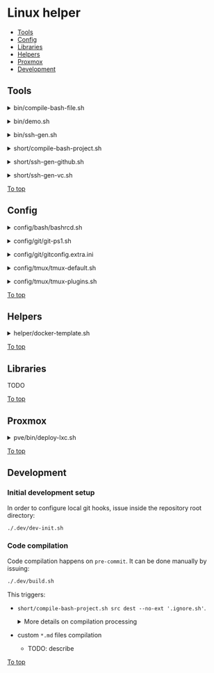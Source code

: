 <a id="top"></a>

# Linux helper

* [Tools](#tools)
* [Config](#config)
* [Libraries](#libraries)
* [Helpers](#helpers)
* [Proxmox](#proxmox)
* [Development](#development)

## Tools

<a id="bin/compile-bash-file.sh"></a>
<details><summary>bin/compile-bash-file.sh</summary>

  [Link to the section](#bin/compile-bash-file.sh)
  
  **AD HOC:**
  ~~~sh
  # Review and change input params (after "bash -s --")
  # LH_VERSION can be changed to any treeish
  bash -- <(
    LH_VERSION='master'
    curl -V &>/dev/null && dl_tool=(curl -fsSL) || dl_tool=(wget -qO-)
    set -x; "${dl_tool[@]}" "https://github.com/spaghetti-coder/linux-helper/raw/${LH_VERSION:-master}/dist/bin/compile-bash-file.sh" \
    || "${dl_tool[@]}" "https://bitbucket.org/kvedenskii/linux-scripts/raw/${LH_VERSION:-master}/dist/bin/compile-bash-file.sh"
  ) [--] SRC_FILE DEST_FILE LIBS_PATH
  ~~~
  
  
  **MAN:**
  ~~~
  Compile bash script. Processing:
  * Replace '# .LH_SOURCE:path/to/lib.sh' comment lines with content of the
    pointed libs, while path to the lib is relative to LIBS_PATH directory
  * Everything after '# .LH_NOSOURCE' comment in the sourced files is ignored
    for sourcing
  * Sourced code is wrapped with comment. To avoid wrapping use
    '# .LH_SOURCE_NW:path/to/lib.sh' comment
  * Shebang from the sourced files are removed in the resulting file
  
  USAGE:
  =====
  compile-bash-file.sh [--] SRC_FILE DEST_FILE LIBS_PATH
  
  PARAMS:
  ======
  SRC_FILE    Source file
  DEST_FILE   Compilation destination file
  LIBS_PATH   Directory with libraries
  --          End of options
  
  DEMO:
  ====
  # Review the demo project
  cat ./src/lib/world.sh; echo '+++++'; \
  cat ./src/lib/hello.sh; echo '+++++'; \
  cat ./src/bin/script.sh
  ```OUTPUT:
  #!/usr/bin/env bash
  print_world() { echo "world"; }
  # .LH_NOSOURCE
  print_world
  +++++
  #!/usr/bin/env bash
  # .LH_SOURCE:lib/world.sh
  print_hello_world() { echo "Hello $(print_world)"; }
  +++++
  #!/usr/bin/env bash
  # .LH_SOURCE:lib/hello.sh
  print_hello_world
  ```
  
  # Compile to stdout
  compile-bash-file.sh ./src/bin/script.sh /dev/stdout ./src
  ```OUTPUT (stderr ignored):
  #!/usr/bin/env bash
  # .LH_SOURCED: {{ lib/hello.sh }}
  # .LH_SOURCED: {{ lib/world.sh }}
  print_world() { echo "world"; }
  # .LH_SOURCED: {{/ lib/world.sh }}
  print_hello_world() { echo "Hello $(print_world)"; }
  # .LH_SOURCED: {{/ lib/hello.sh }}
  print_hello_world
  ```
  ~~~
  
</details>

<a id="bin/demo.sh"></a>
<details><summary>bin/demo.sh</summary>

  [Link to the section](#bin/demo.sh)
  
  **AD HOC:**
  ~~~sh
  # Review and change input params (after "bash -s --")
  # LH_VERSION can be changed to any treeish
  bash -- <(
    LH_VERSION='master'
    curl -V &>/dev/null && dl_tool=(curl -fsSL) || dl_tool=(wget -qO-)
    set -x; "${dl_tool[@]}" "https://github.com/spaghetti-coder/linux-helper/raw/${LH_VERSION:-master}/dist/bin/demo.sh" \
    || "${dl_tool[@]}" "https://bitbucket.org/kvedenskii/linux-scripts/raw/${LH_VERSION:-master}/dist/bin/demo.sh"
  ) [--ask] [--age AGE='0'] [--domain DOMAIN="$(hostname -f)"] [--] NAME
  ~~~
  
  
  **MAN:**
  ~~~
  Just a demo boilerplate project to get user info.
  
  USAGE:
  =====
  demo.sh [--ask] [--age AGE='0'] [--domain DOMAIN="$(hostname -f)"] [--] NAME
  
  PARAMS:
  ======
  NAME    Person's name
  --      End of options
  --ask     Provoke a prompt for all params
  --age     Person's age
  --domain  Person's domain
  
  DEMO:
  ====
  # With all defaults
  demo.sh Spaghetti
  
  # Provie info interactively
  demo.sh --ask
  ~~~
  
</details>

<a id="bin/ssh-gen.sh"></a>
<details><summary>bin/ssh-gen.sh</summary>

  [Link to the section](#bin/ssh-gen.sh)
  
  **AD HOC:**
  ~~~sh
  # Review and change input params (after "bash -s --")
  # LH_VERSION can be changed to any treeish
  bash -- <(
    LH_VERSION='master'
    curl -V &>/dev/null && dl_tool=(curl -fsSL) || dl_tool=(wget -qO-)
    set -x; "${dl_tool[@]}" "https://github.com/spaghetti-coder/linux-helper/raw/${LH_VERSION:-master}/dist/bin/ssh-gen.sh" \
    || "${dl_tool[@]}" "https://bitbucket.org/kvedenskii/linux-scripts/raw/${LH_VERSION:-master}/dist/bin/ssh-gen.sh"
  ) [--ask] [--host HOST=HOSTNAME] [--port PORT='22'] \
    [--comment COMMENT="$(id -un)@$(hostname -f)"] [--dirname DIRNAME=HOSTNAME] \
    [--filename FILENAME=USER] [--dest-dir DEST_DIR] [--] HOSTNAME USER
  ~~~
  
  
  **MAN:**
  ~~~
  Generate private and public key pair and manage Include entry in ~/.ssh/config.
  
  USAGE:
  =====
  ssh-gen.sh [--ask] [--host HOST=HOSTNAME] [--port PORT='22'] \
    [--comment COMMENT="$(id -un)@$(hostname -f)"] [--dirname DIRNAME=HOSTNAME] \
    [--filename FILENAME=USER] [--dest-dir DEST_DIR] [--] HOSTNAME USER
  
  PARAMS:
  ======
  HOSTNAME  The actual SSH host. With values like '%h' (the target hostname)
            must provide --host and most likely --dirname
  USER      SSH user
  --        End of options
  --ask     Provoke a prompt for all params
  --host    SSH host match pattern
  --port    SSH port
  --comment   Certificate comment
  --dirname   Destination directory name
  --filename  SSH identity key file name
  --dest-dir  Custom destination directory. In case the option is provided
              --dirname option is ignored and Include entry won't be created in
              ~/.ssh/config file. The directory will be autocreated
  
  DEMO:
  ====
  # Generate with all defaults to PK file ~/.ssh/10.0.0.69/user
  ssh-gen.sh 10.0.0.69 user
  
  # Generate to ~/.ssh/_.serv.com/bar instead of ~/.ssh/%h/foo
  ssh-gen.sh --host 'serv.com *.serv.com' --comment Zoo --dirname '_.serv.com' \
    --filename 'bar' -- '%h' foo
  
  # Generate interactively to ~/my/certs/foo (will be prompted for params).
  ssh-gen.sh --ask --dest-dir ~/my/certs/foo
  ~~~
  
</details>

<a id="short/compile-bash-project.sh"></a>
<details><summary>short/compile-bash-project.sh</summary>

  [Link to the section](#short/compile-bash-project.sh)
  
  **AD HOC:**
  ~~~sh
  # Review and change input params (after "bash -s --")
  # LH_VERSION can be changed to any treeish
  bash -- <(
    LH_VERSION='master'
    curl -V &>/dev/null && dl_tool=(curl -fsSL) || dl_tool=(wget -qO-)
    set -x; "${dl_tool[@]}" "https://github.com/spaghetti-coder/linux-helper/raw/${LH_VERSION:-master}/dist/short/compile-bash-project.sh" \
    || "${dl_tool[@]}" "https://bitbucket.org/kvedenskii/linux-scripts/raw/${LH_VERSION:-master}/dist/short/compile-bash-project.sh"
  ) [--ext EXT='.sh']... [--no-ext NO_EXT]... [--] \
    SRC_DIR DEST_DIR
  ~~~
  
  
  **MAN:**
  ~~~
  Shortcut for compile-bash-file.sh to compile complete bash project. Processing:
  * Compile each file under SRC_DIR to same path of DEST_DIR
  * Replace '# .LH_SOURCE:path/to/lib.sh' comment lines with content of the
    pointed libs, while path to the lib is relative to SRC_DIR directory
  * Everything after '# .LH_NOSOURCE' comment in the sourced files is ignored
    for sourcing
  * Sourced code is wrapped with comment. To avoid wrapping use comment
    '# .LH_SOURCE_NW:path/to/lib.sh' or '# .LH_SOURCE_NOW_WRAP:path/to/lib.sh'
  * Shebang from the sourced files are removed in the resulting file
  
  USAGE:
  =====
  compile-bash-project.sh [--ext EXT='.sh']... [--no-ext NO_EXT]... [--] \
    SRC_DIR DEST_DIR
  
  PARAMS:
  ======
  SRC_DIR     Source directory
  DEST_DIR    Compilation destination directory
  --          End of options
  --ext       Array of extension patterns of files to be compiled
  --no-ext    Array of exclude extension patterns
  
  DEMO:
  ====
  # Compile all '.sh' and '.bash' files under 'src' directory to 'dest'
  # excluding files with '.hidden.sh' and '.secret.sh' extensions
  compile-bash-project.sh ./src ./dest --ext '.sh' --ext '.bash' \
    --no-ext '.hidden.sh' --no-ext '.secret.sh'
  ~~~
  
</details>

<a id="short/ssh-gen-github.sh"></a>
<details><summary>short/ssh-gen-github.sh</summary>

  [Link to the section](#short/ssh-gen-github.sh)
  
  **AD HOC:**
  ~~~sh
  # Review and change input params (after "bash -s --")
  # LH_VERSION can be changed to any treeish
  bash -- <(
    LH_VERSION='master'
    curl -V &>/dev/null && dl_tool=(curl -fsSL) || dl_tool=(wget -qO-)
    set -x; "${dl_tool[@]}" "https://github.com/spaghetti-coder/linux-helper/raw/${LH_VERSION:-master}/dist/short/ssh-gen-github.sh" \
    || "${dl_tool[@]}" "https://bitbucket.org/kvedenskii/linux-scripts/raw/${LH_VERSION:-master}/dist/short/ssh-gen-github.sh"
  ) [--ask] [--host HOST='github.com'] \
    [--comment COMMENT="$(id -un)@$(hostname -f)"] [--] [ACCOUNT='git']
  ~~~
  
  
  **MAN:**
  ~~~
  github.com centric shortcut of ssh-gen.sh tool. Generate private and public key
  pair and configure ~/.ssh/config file to use them.
  
  USAGE:
  =====
  ssh-gen-github.sh [--ask] [--host HOST='github.com'] \
    [--comment COMMENT="$(id -un)@$(hostname -f)"] [--] [ACCOUNT='git']
  
  PARAMS:
  ======
  ACCOUNT   Github account name, only used to make cert filename, for SSH
            connection 'git' user will be used.
  --        End of options
  --ask     Provoke a prompt for all params
  --host    SSH host match pattern
  --comment Certificate comment
  
  DEMO:
  ====
  # Generate with all defaults to PK file ~/.ssh/github.com/git
  ssh-gen-github.sh
  
  # Generate to ~/.ssh/github.com/foo
  ssh-gen-github.sh foo --host github.com-foo --comment Zoo
  ~~~
  
</details>

<a id="short/ssh-gen-vc.sh"></a>
<details><summary>short/ssh-gen-vc.sh</summary>

  [Link to the section](#short/ssh-gen-vc.sh)
  
  **AD HOC:**
  ~~~sh
  # Review and change input params (after "bash -s --")
  # LH_VERSION can be changed to any treeish
  bash -- <(
    LH_VERSION='master'
    curl -V &>/dev/null && dl_tool=(curl -fsSL) || dl_tool=(wget -qO-)
    set -x; "${dl_tool[@]}" "https://github.com/spaghetti-coder/linux-helper/raw/${LH_VERSION:-master}/dist/short/ssh-gen-vc.sh" \
    || "${dl_tool[@]}" "https://bitbucket.org/kvedenskii/linux-scripts/raw/${LH_VERSION:-master}/dist/short/ssh-gen-vc.sh"
  ) [--ask] [--host HOST=HOSTNAME] [--port PORT='22'] \
    [--comment COMMENT="$(id -un)@$(hostname -f)"] [--] HOSTNAME [ACCOUNT=git]
  ~~~
  
  
  **MAN:**
  ~~~
  Generic version control system centric shortcut of ssh-gen.sh tool. Generate
  private and public key pair and configure ~/.ssh/config file to use them.
  
  USAGE:
  =====
  ssh-gen-vc.sh [--ask] [--host HOST=HOSTNAME] [--port PORT='22'] \
    [--comment COMMENT="$(id -un)@$(hostname -f)"] [--] HOSTNAME [ACCOUNT=git]
  
  PARAMS:
  ======
  HOSTNAME  VC system hostname
  ACCOUNT   VC system account name, only used to make cert filename, for SSH
            connection 'git' user will be used.
  --        End of options
  --ask     Provoke a prompt for all params
  --host    SSH host match pattern
  --port    SSH port
  --comment Certificate comment
  
  DEMO:
  ====
  # Generate with all defaults to PK file ~/.ssh/github.com/git
  ssh-gen-vc.sh github.com
  
  # Generate to ~/.ssh/github.com/bar with custom hostname and comment
  ssh-gen-vc.sh github.com bar --host github.com-bar --comment Zoo
  ~~~
  
</details>

[To top]

## Config

<a id="config/bash/bashrcd.sh"></a>
<details><summary>config/bash/bashrcd.sh</summary>

  [Link to the section](#config/bash/bashrcd.sh)
  
  **AD HOC:**
  ~~~sh
  # Review and change input params (after "bash -s --")
  # LH_VERSION can be changed to any treeish
  bash -- <(
    LH_VERSION='master'
    curl -V &>/dev/null && dl_tool=(curl -fsSL) || dl_tool=(wget -qO-)
    set -x; "${dl_tool[@]}" "https://github.com/spaghetti-coder/linux-helper/raw/${LH_VERSION:-master}/dist/config/bash/bashrcd.sh" \
    || "${dl_tool[@]}" "https://bitbucket.org/kvedenskii/linux-scripts/raw/${LH_VERSION:-master}/dist/config/bash/bashrcd.sh"
  )
  ~~~
  
  
  **MAN:**
  ~~~
  Create ~/.bashrc.d directory and source all its '*.sh' scripts to ~/.bashrc
  
  USAGE:
  =====
  bashrcd.sh
  
  DEMO:
  ====
  bashrcd.sh
  ~~~
  
</details>

<a id="config/git/git-ps1.sh"></a>
<details><summary>config/git/git-ps1.sh</summary>

  [Link to the section](#config/git/git-ps1.sh)
  
  **AD HOC:**
  ~~~sh
  # Review and change input params (after "bash -s --")
  # LH_VERSION can be changed to any treeish
  bash -- <(
    LH_VERSION='master'
    curl -V &>/dev/null && dl_tool=(curl -fsSL) || dl_tool=(wget -qO-)
    set -x; "${dl_tool[@]}" "https://github.com/spaghetti-coder/linux-helper/raw/${LH_VERSION:-master}/dist/config/git/git-ps1.sh" \
    || "${dl_tool[@]}" "https://bitbucket.org/kvedenskii/linux-scripts/raw/${LH_VERSION:-master}/dist/config/git/git-ps1.sh"
  )
  ~~~
  
  
  **MAN:**
  ~~~
  Cusomize bash PS1 prompt for git
  
  USAGE:
  =====
  git-ps1.sh
  
  DEMO:
  ====
  git-ps1.sh
  ~~~
  
</details>

<a id="config/git/gitconfig.extra.ini"></a>
<details><summary>config/git/gitconfig.extra.ini</summary>

  [Link to the section](#config/git/gitconfig.extra.ini)

  View [`gitconfig.extra.ini`](https://github.com/spaghetti-coder/linux-helper/raw/master/src/asset/conf/git/gitconfig.extra.ini)
  
  **AD HOC:**

  ~~~sh
  # VERSION can be changed to any treeish
  (
    VERSION='master'
    curl -V &>/dev/null && dl_tool=(curl -fsSL) || dl_tool=(wget -qO-)
    set -x; "${dl_tool[@]}" "https://github.com/spaghetti-coder/linux-helper/raw/${VERSION:-master}/src/asset/conf/git/gitconfig.extra.ini" \
    || "${dl_tool[@]}" "https://bitbucket.org/kvedenskii/linux-scripts/raw/${VERSION:-master}/src/asset/conf/git/gitconfig.extra.ini"
  ) | (set -x; tee ~/.gitconfig.lh-extra.ini >/dev/null) && {
    git config --global --get-all include.path | grep -qFx '~/.gitconfig.lh-extra.ini' \
    || (set -x; git config --global --add include.path '~/.gitconfig.lh-extra.ini')
  }
  ~~~
</details>

<a id="config/tmux/tmux-default.sh"></a>
<details><summary>config/tmux/tmux-default.sh</summary>

  [Link to the section](#config/tmux/tmux-default.sh)

  View [`default.conf`](https://github.com/spaghetti-coder/linux-helper/raw/master/src/asset/conf/tmux/default.conf)
  
  **AD HOC:**
  ~~~sh
  # Review and change input params (after "bash -s --")
  # LH_VERSION can be changed to any treeish
  bash -- <(
    LH_VERSION='master'
    curl -V &>/dev/null && dl_tool=(curl -fsSL) || dl_tool=(wget -qO-)
    set -x; "${dl_tool[@]}" "https://github.com/spaghetti-coder/linux-helper/raw/${LH_VERSION:-master}/dist/config/tmux/tmux-default.sh" \
    || "${dl_tool[@]}" "https://bitbucket.org/kvedenskii/linux-scripts/raw/${LH_VERSION:-master}/dist/config/tmux/tmux-default.sh"
  ) [--] [CONFD="${HOME}/.tmux"]
  ~~~
  
  
  **MAN:**
  ~~~
  Generate basic tmux configuration preset and source it to ~/.tmux.conf file. The
  config is with the following content:
  
  ```
  # default.conf
  set-option -g prefix C-Space
  set-option -g allow-rename off
  set -g history-limit 100000
  set -g renumber-windows on
  set -g base-index 1
  set -g display-panes-time 3000
  setw -g pane-base-index 1
  setw -g aggressive-resize on
  ```
  
  USAGE:
  =====
  tmux-default.sh [--] [CONFD="${HOME}/.tmux"]
  
  PARAMS:
  ======
  CONFD   Confd directory to store tmux custom configurations
  --      End of options
  
  DEMO:
  ====
  # Generate with all defaults to "${HOME}/.tmux/default.conf"
  tmux-default.sh
  
  # Generate to /etc/tmux/default.conf. Requires sudo for non-root user
  sudo tmux-default.sh /etc/tmux
  ~~~
  
</details>

<a id="config/tmux/tmux-plugins.sh"></a>
<details><summary>config/tmux/tmux-plugins.sh</summary>

  [Link to the section](#config/tmux/tmux-plugins.sh)

  View [`plugins.conf`](https://github.com/spaghetti-coder/linux-helper/raw/master/src/asset/conf/tmux/plugins.conf) and [`appendix.conf`](https://github.com/spaghetti-coder/linux-helper/raw/master/src/asset/conf/tmux/appendix.conf)
  
  **AD HOC:**
  ~~~sh
  # Review and change input params (after "bash -s --")
  # LH_VERSION can be changed to any treeish
  bash -- <(
    LH_VERSION='master'
    curl -V &>/dev/null && dl_tool=(curl -fsSL) || dl_tool=(wget -qO-)
    set -x; "${dl_tool[@]}" "https://github.com/spaghetti-coder/linux-helper/raw/${LH_VERSION:-master}/dist/config/tmux/tmux-plugins.sh" \
    || "${dl_tool[@]}" "https://bitbucket.org/kvedenskii/linux-scripts/raw/${LH_VERSION:-master}/dist/config/tmux/tmux-plugins.sh"
  ) [--] [CONFD="${HOME}/.tmux"]
  ~~~
  
  
  **MAN:**
  ~~~
  Generate plugins tmux configuration preset and source it to ~/.tmux.conf file.
  tmux and git are required to be installed for this script. The configs are with
  the following content:
  
  ```
  # plugins.conf
  set -g @plugin 'tmux-plugins/tpm'
  set -g @plugin 'tmux-plugins/tmux-sensible'
  set -g @plugin 'tmux-plugins/tmux-resurrect'
  set -g @plugin 'tmux-plugins/tmux-sidebar'
  # set-environment -g TMUX_PLUGIN_MANAGER_PATH '~/.tmux/plugins'
  # run -b '~/.tmux/plugins/tpm/tpm'
  ```
  
  ```
  # appendix.conf
  set-environment -g TMUX_PLUGIN_MANAGER_PATH '~/.tmux/plugins'
  run -b '~/.tmux/plugins/tpm/tpm'
  ```
  
  USAGE:
  =====
  tmux-plugins.sh [--] [CONFD="${HOME}/.tmux"]
  
  PARAMS:
  ======
  CONFD   Confd directory to store tmux custom configurations
  --      End of options
  
  DEMO:
  ====
  # Generate with all defaults to "${HOME}/.tmux"/{appendix,plugins}.conf
  tmux-plugins.sh
  
  # Generate to /etc/tmux/{appendix,plugins}.conf. Requires sudo for non-root user
  sudo tmux-plugins.sh /etc/tmux
  ~~~
  
</details>  

[To top]

## Helpers

<a id="helper/docker-template.sh"></a>
<details><summary>helper/docker-template.sh</summary>

  [Link to the section](#helper/docker-template.sh)

  Merge and compile docker-compose template(s).

  **Usage demo**:

  See [`docker-compose.npm.tpl.yaml`](https://github.com/spaghetti-coder/linux-helper/raw/master/src/asset/docker/docker-compose.npm.tpl.yaml) and [`docker-compose.nginx-proxy.tpl.yaml`](https://github.com/spaghetti-coder/linux-helper/raw/master/src/asset/docker/docker-compose.nginx-proxy.tpl.yaml)

  ~~~sh
  # LH_VERSION can be changed to any treeish
  bash -- <(
    LH_VERSION='master'
    curl -V &>/dev/null && dl_tool=(curl -fsSL) || dl_tool=(wget -qO-)
    set -x; "${dl_tool[@]}" "https://github.com/spaghetti-coder/linux-helper/raw/${LH_VERSION:-master}/dist/helper/docker-template.sh" \
    || "${dl_tool[@]}" "https://bitbucket.org/kvedenskii/linux-scripts/raw/${LH_VERSION:-master}/dist/helper/docker-template.sh"
  ) @npm @nginx-proxy \ # merge npm and nginx-proxy templates
    NPM_UID 1000 \
    NPM_GID=1000 \ # Same as 'NPM_GID 1000'
    +NPM_ENVIRONMENT 'VIRTUAL_HOST=foo.bar' \
    +NPM_ENVIRONMENT='VIRTUAL_PORT=8080' \ # Same as +'NPM_ENVIRONMENT=VIRTUAL_PORT=8080'
    -NPM_PORT_HTTP \ # Remove NPM_PORT_* lines
    -NPM_PORT_HTTPS \
    -NPM_PORT_ADMIN \
    -NPM_PORTS \ # Remove ports node to avoid invalid docker-compose file
    +NPM_OPTS network_mode=host \ # Same as +'NPM_OPTS network_mode host', +'NPM_OPTS=network_mode=host'
    -NGINX_PROXY_PORT_HTTP=8080
    -NGINX_PROXY_PORTS
  ~~~
</details>  

[To top]

## Libraries

TODO

[To top]

## Proxmox

<a id="pve/bin/deploy-lxc.sh"></a>
<details><summary>pve/bin/deploy-lxc.sh</summary>

  [Link to the section](#pve/bin/deploy-lxc.sh)
  
  **AD HOC:**
  ~~~sh
  # Review and change input params (after "bash -s --")
  # LH_VERSION can be changed to any treeish
  bash -- <(
    LH_VERSION='master'
    curl -V &>/dev/null && dl_tool=(curl -fsSL) || dl_tool=(wget -qO-)
    set -x; "${dl_tool[@]}" "https://github.com/spaghetti-coder/linux-helper/raw/${LH_VERSION:-master}/dist/pve/bin/deploy-lxc.sh" \
    || "${dl_tool[@]}" "https://bitbucket.org/kvedenskii/linux-scripts/raw/${LH_VERSION:-master}/dist/pve/bin/deploy-lxc.sh"
  ) [ID] [--ask] [--storage STORAGE] [--template TEMPLATE='ubuntu-24.04'] \
    [--disk DISK] [--ram RAM] [--swap SWAP] [--cores CORES] [--privileged] [--onboot] \
    [--ostype OSTYPE] [--pass PASS] [--pass-envvar PASS_ENVVAR='LH_LXC_ROOT_PASS'] \
    [--hostname HOSTNAME] [--net-bridge NET_BRIDGE='vmbr0'] [--ip IP='dhcp'] \
    [--gateway GATEWAY] [--profile PROFILE]... [--after-create AFTER_CREATE]... \
    [--in-container IN_CONTAINER]...
  ~~~
  
  Or download it locally, edit configration section of the downloaded file and execute

  ~~~sh
  # LH_VERSION can be changed to any treeish
  (
    LH_VERSION='master'
    curl -V &>/dev/null && dl_tool=(curl -fsSL) || dl_tool=(wget -qO-)
    set -x; "${dl_tool[@]}" "https://github.com/spaghetti-coder/linux-helper/raw/${LH_VERSION:-master}/dist/pve/bin/deploy-lxc.sh" \
    || "${dl_tool[@]}" "https://bitbucket.org/kvedenskii/linux-scripts/raw/${LH_VERSION:-master}/dist/pve/bin/deploy-lxc.sh"
  ) | (DEST=./my-lxc.sh; set -x; tee -- "${DEST}" >/dev/null; chmod +x -- "${DEST}")
  ~~~
  
  **MAN:**
  ~~~
  Deploy LXC container using self-contained script. Likely supported:
  * alpine
  * centos-like (8+)
  * debian
  * ubuntu
  
  USAGE:
  =====
  deploy-lxc.sh [ID] [--ask] [--storage STORAGE] [--template TEMPLATE='ubuntu-24.04'] \
    [--disk DISK] [--ram RAM] [--swap SWAP] [--cores CORES] [--privileged] [--onboot] \
    [--ostype OSTYPE] [--pass PASS] [--pass-envvar PASS_ENVVAR='LH_LXC_ROOT_PASS'] \
    [--hostname HOSTNAME] [--net-bridge NET_BRIDGE='vmbr0'] [--ip IP='dhcp'] \
    [--gateway GATEWAY] [--profile PROFILE]... [--after-create AFTER_CREATE]... \
    [--in-container IN_CONTAINER]...
  
  PARAMS:
  ======
  ID          Numeric LXC container ID. Defaults to automanaged
  --ask       Provoke a prompt for all params
  --storage   PVE storage to use. Defaults to automanaged
  --template  Container template best guess hint from
              http://download.proxmox.com/images/system
              Or direct http(s) link:
              * https://images.linuxcontainers.org/images/
              * http://mirror.turnkeylinux.org/turnkeylinux/images/proxmox/
              * https://images.lxd.canonical.com/images/
              Demo: https://benheater.com/proxmox-lxc-using-external-templates/
  --ostype    Use if you know what you are doing
  --disk      Disk size in GB. Defaults to template default
  --ram       RAM size in MB. Defaults to PVE default
  --swap      SWAP size in MB. Defaults to PVE default
  --cores     Number of cores. Defaults to all available in PVE host
  --privileged  Privileged container. Can be manipulated by some of profiles
  --onboot      Start container on PVE boot
  --pass        Container root password. If not set will attempt to get it from
                the env variable provided by --pass-envvar. In the end
                container root password must be reachable.
  --pass-envvar Environment variable to read container root password from
  --hostname    Container hostname
  --net-bridge  PVE bridge network
  --ip          Container IP or 'dhcp' if managed by the router
  --gateway     Default gateway. Required when IP is not 'dhcp'
  --profile     Convenience profiles configuring the container for some purpose.
                Can be set multiple times or space separated
  --after-create  Hook function that will run after container created on the PVE
                  machine. Can be set multiple times or space separated. The
                  function must be accessible in the configuration file.
  --in-container  Hook function that will run in the container. The container
                  will be started and stopped automatically. Can be set multiple
                  times or space separated. The function must be accessible in
                  the configuration file.
  
  PROFILES:
  ========
  * comfort - a bit more comfortable environment in the container
  * docker - docker installed (docker-ready profile included)
  * docker-ready - container is ready for docker installation
  * vaapi - VAAPI hardware transcoding
  * vpn-ready - container is ready for VPN
  
  DEMO:
  ====
  # Edit configuration section in deploy-lxc.sh and run it to deploy LXC
  deploy-lxc.sh
  
  # Run overriding some configs in the configuration file and in
  # interactive mode
  LXC_PASS=qwerty deploy-lxc.sh --ask --privileged --disk 45 \
    --pass-env LXC_PASS 120
  ~~~
  
</details>  

[To top]

## Development

### Initial development setup

In order to configure local git hooks, issue inside the repository root directory:

```sh
./.dev/dev-init.sh
```

### Code compilation

Code compilation happens on `pre-commit`. It can be done manually by issuing:

```sh
./.dev/build.sh
```

This triggers:

* `short/compile-bash-project.sh src dest --no-ext '.ignore.sh'`. <details>
    <summary>More details on compilation processing</summary>
    
    
    **AD HOC:**
    ~~~sh
    # Review and change input params (after "bash -s --")
    # LH_VERSION can be changed to any treeish
    bash -- <(
      LH_VERSION='master'
      curl -V &>/dev/null && dl_tool=(curl -fsSL) || dl_tool=(wget -qO-)
      set -x; "${dl_tool[@]}" "https://github.com/spaghetti-coder/linux-helper/raw/${LH_VERSION:-master}/dist/short/compile-bash-project.sh" \
      || "${dl_tool[@]}" "https://bitbucket.org/kvedenskii/linux-scripts/raw/${LH_VERSION:-master}/dist/short/compile-bash-project.sh"
    ) --help | less
    ~~~
    
  </details>
* custom `*.md` files compilation
  * TODO: describe

[To top]

[To top]: #top
